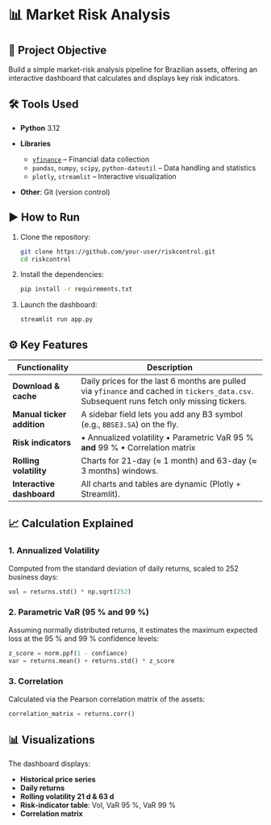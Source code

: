 # 📊 Market Risk Analysis 

## 🌟 Project Objective

Build a simple market-risk analysis pipeline for Brazilian assets, offering an interactive dashboard that calculates and displays key risk indicators.

## 🛠️ Tools Used

* **Python** 3.12
* **Libraries**

  * [`yfinance`](https://pypi.org/project/yfinance/) – Financial data collection
  * `pandas`, `numpy`, `scipy`, `python-dateutil` – Data handling and statistics
  * `plotly`, `streamlit` – Interactive visualization
* **Other**: Git (version control)

## ▶️ How to Run

1. Clone the repository:

   ```bash
   git clone https://github.com/your-user/riskcontrol.git
   cd riskcontrol
   ```

2. Install the dependencies:

   ```bash
   pip install -r requirements.txt
   ```

3. Launch the dashboard:

   ```bash
   streamlit run app.py
   ```

## ⚙️ Key Features

| Functionality              | Description                                                                                                                                |
| -------------------------- | ------------------------------------------------------------------------------------------------------------------------------------------ |
| **Download & cache**       | Daily prices for the last 6 months are pulled via `yfinance` and cached in `tickers_data.csv`. Subsequent runs fetch only missing tickers. |
| **Manual ticker addition** | A sidebar field lets you add any B3 symbol (e.g., `BBSE3.SA`) on the fly.                                                                  |
| **Risk indicators**        | • Annualized volatility  • Parametric VaR 95 % **and** 99 %  • Correlation matrix                                                          |
| **Rolling volatility**     | Charts for 21-day (≈ 1 month) and 63-day (≈ 3 months) windows.                                                                             |
| **Interactive dashboard**  | All charts and tables are dynamic (Plotly + Streamlit).                                                                                    |

## 📈 Calculation Explained

### 1. Annualized Volatility

Computed from the standard deviation of daily returns, scaled to 252 business days:

```python
vol = returns.std() * np.sqrt(252)
```

### 2. Parametric VaR (95 % and 99 %)

Assuming normally distributed returns, it estimates the maximum expected loss at the 95 % and 99 % confidence levels:

```python
z_score = norm.ppf(1 - confiance)
var = returns.mean() + returns.std() * z_score
```

### 3. Correlation

Calculated via the Pearson correlation matrix of the assets:

```python
correlation_matrix = returns.corr()
```

## 📊 Visualizations

The dashboard displays:

* **Historical price series**
* **Daily returns**
* **Rolling volatility 21 d & 63 d**
* **Risk‐indicator table**: Vol, VaR 95 %, VaR 99 %
* **Correlation matrix**

